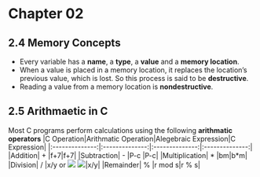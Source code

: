 # Chapter 02 

## 2.4 Memory Concepts

 + Every variable has a **name**, a **type**, a **value** and a **memory location**.
 + When a value is placed in a memory location, it replaces the location’s previous value, which is lost. So this process is said to be **destructive**.
 + Reading a value from a memory location is **nondestructive**.

## 2.5 Arithmaetic in C

 Most C programs perform calculations using the following **arithmatic operators**
 |C Operation|Arithmatic Operation|Alegebraic Expression|C Expression|
 |:--------------:|:--------------:|:--------------:|:--------------:|
 |Addition| + |f+7|f+7|
 |Subtraction| - |P-c |P-c|
 |Multiplication| * |bm|b*m|
 |Division| / |x/y or <img src="https://latex.codecogs.com/svg.image?{\color{white}\frac{x}{y}}"/> <img src="https://latex.codecogs.com/svg.image?\frac{x}{y}"/>|x/y|
 |Remainder| % |r mod s|r % s|
